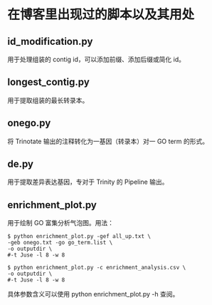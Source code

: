 # 在博客里出现过的脚本以及其用处
## id_modification.py
用于处理组装的 contig id，可以添加前缀、添加后缀或简化 id。
## longest_contig.py
用于提取组装的最长转录本。
## onego.py
将 Trinotate 输出的注释转化为一基因（转录本）对一 GO term 的形式。
## de.py
用于提取差异表达基因，专对于 Trinity 的 Pipeline 输出。
## enrichment_plot.py
用于绘制 GO 富集分析气泡图。用法：
```shell
$ python enrichment_plot.py -gef all_up.txt \
-geb onego.txt -go go_term.list \
-o outputdir \
#-t Juse -l 8 -w 8
```
```shell
$ python enrichment_plot.py -c enrichment_analysis.csv \
-o outputdir \
#-t Juse -l 8 -w 8
```
具体参数含义可以使用 python enrichment_plot.py -h 查阅。
